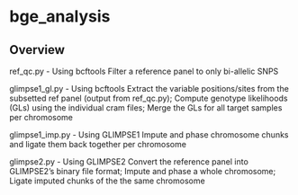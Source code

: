 # bge_analysis

## Overview 

ref_qc.py - Using bcftools Filter a reference panel to only bi-allelic SNPS

glimpse1_gl.py - Using bcftools Extract the variable positions/sites from the subsetted ref panel (output from ref_qc.py); Compute genotype likelihoods (GLs) using the 
individual cram files; Merge the GLs for all target samples per chromosome

glimpse1_imp.py - Using GLIMPSE1 Impute and phase chromosome chunks and ligate them  back together per chromosome

glimpse2.py - Using  GLIMPSE2 Convert the reference panel into GLIMPSE2’s binary file format; Impute and phase a whole chromosome; Ligate imputed chunks of the the same 
chromosome
